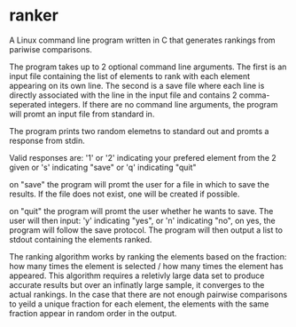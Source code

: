 # ranker
A Linux command line program written in C that generates rankings from pariwise comparisons.

The program takes up to 2 optional command line arguments. 
The first is an input file containing the list of elements to rank with each element appearing on its own line.
The second is a save file where each line is directly associated with the line in the input file and contains 2 comma-seperated integers.
If there are no command line arguments, the program will promt an input file from standard in.

The program prints two random elemetns to standard out and promts a response from stdin.

Valid responses are:
    '1' or '2' indicating your prefered element from the 2 given
    or
    's' indicating "save"
    or
    'q' indicating "quit"
  
on "save" the program will promt the user for a file in which to save the results. If the file does not exist, one will be created if possible.

on "quit" the program will promt the user whether he wants to save. The user will then input:
    'y' indicating "yes",
    or 
    'n' indicating "no",
 on yes, the program will follow the save protocol.
 The program will then output a list to stdout containing the elements ranked.
 
 The ranking algorithm works by ranking the elements based on the fraction: how many times the element is selected / how many times the element has appeared.
 This algorithm requires a reletivly large data set to produce accurate results but over an infinatly large sample, it converges to the actual rankings.
 In the case that there are not enough pairwise comparisons to yeild a unique fraction for each element, the elements with the same fraction appear in random order in the output.
 
